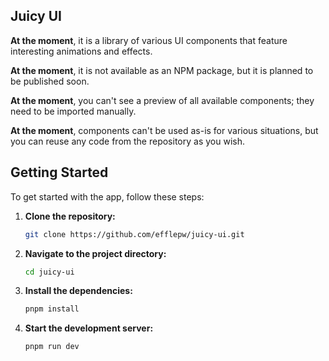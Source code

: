 ## Juicy UI

**At the moment**, it is a library of various UI components that feature interesting animations and effects.

**At the moment**, it is not available as an NPM package, but it is planned to be published soon.

**At the moment**, you can't see a preview of all available components; they need to be imported manually.

**At the moment**, components can't be used as-is for various situations, but you can reuse any code from the repository as you wish.

## Getting Started

To get started with the app, follow these steps:

1. **Clone the repository:**
   ```bash
   git clone https://github.com/efflepw/juicy-ui.git
   ```
2. **Navigate to the project directory:**
   ```bash
   cd juicy-ui
   ```
3. **Install the dependencies:**
   ```bash
   pnpm install
   ```
4. **Start the development server:**
   ```bash
   pnpm run dev
   ```
